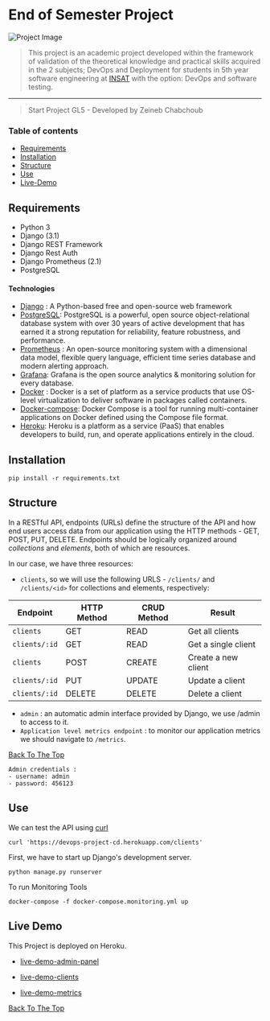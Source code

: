 # End of Semester Project

![Project Image](https://dpsvdv74uwwos.cloudfront.net/statics/img/product-pages/devops.png)

> This project is an academic project developed within the framework of validation of the theoretical knowledge and practical skills acquired in the 2 subjects; DevOps and Deployment for students in 5th year software engineering at [INSAT](http://www.insat.rnu.tn) with the option: DevOps and software testing.
---

> Start Project GL5 - Developed by Zeineb Chabchoub

### Table of contents
- [Requirements](#requirements)
- [Installation](#installation)
- [Structure](#structure)
- [Use](#use)
- [Live-Demo](#live-demo)


## Requirements
- Python 3
- Django (3.1)
- Django REST Framework
- Django Rest Auth
- Django Prometheus (2.1)
- PostgreSQL 
#### Technologies 
- [Django](https://www.djangoproject.com) :  A Python-based free and open-source web framework 
- [PostgreSQL](https://www.postgresql.org): PostgreSQL is a powerful, open source object-relational database system with over 30 years of active development  that has earned it a strong reputation for reliability, feature robustness, and performance.
- [Prometheus](https://prometheus.io) : An open-source monitoring system with a dimensional data model, flexible query language, efficient time series database and modern alerting approach.
- [Grafana](https://grafana.com): Grafana is the open source analytics & monitoring solution for every database.
- [Docker](https://www.docker.com) : Docker is a set of platform as a service products that use OS-level virtualization to deliver software in packages called containers.
- [Docker-compose](https://github.com/docker/compose): Docker Compose is a tool for running multi-container applications on Docker defined using the Compose file format.
- [Heroku](heroku.com): Heroku is a platform as a service (PaaS) that enables developers to build, run, and operate applications entirely in the cloud.   


## Installation
```
pip install -r requirements.txt
```
## Structure 

In a RESTful API, endpoints (URLs) define the structure of the API and how end users access data from our application using the HTTP methods - GET, POST, PUT, DELETE. Endpoints should be logically organized around _collections_ and _elements_, both of which are resources.

In our case, we have three resources: 
-  `clients`, so we will use the following URLS - `/clients/` and `/clients/<id>` for collections and elements, respectively:

Endpoint |HTTP Method | CRUD Method | Result
-- | -- |-- |--
`clients` | GET | READ | Get all clients
`clients/:id` | GET | READ | Get a single client
`clients`| POST | CREATE | Create a new client
`clients/:id` | PUT | UPDATE | Update a client
`clients/:id` | DELETE | DELETE | Delete a client

- `admin` : an automatic admin interface provided by Django, we use /admin to access to it.
- `Application level metrics endpoint` :  to monitor our application metrics we should navigate to `/metrics`. 


[Back To The Top ](#End-of-Semester-Project)

```
Admin credentials : 
- username: admin
- password: 456123
```

## Use

We can test the API using [curl](https://curl.haxx.se/) 
```
curl 'https://devops-project-cd.herokuapp.com/clients'

```


First, we have to start up Django's development server.
```
python manage.py runserver
```
To run Monitoring Tools 
```
docker-compose -f docker-compose.monitoring.yml up 

```


## Live Demo 
This Project is deployed on Heroku. 

- [live-demo-admin-panel](https://devops-project-cd.herokuapp.com/admin)

- [live-demo-clients](https://devops-project-cd.herokuapp.com/clients)

- [live-demo-metrics](https://devops-project-cd.herokuapp.com/metrics )

[Back To The Top ](#End-of-Semester-Project)
